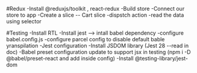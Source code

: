 #Redux
-Install @reduxjs/toolkit , react-redux
-Build store
-Connect our store to app
-Create a slice -- Cart slice
-dispstch action
-read the data using selector

#Testing
-Install RTL
-Install jest --> intall babel dependency
-configure babel.config.js
-configure parcel config to disable default bable yranspilation
-Jest configuration
-Install JSDOM library (Jest 28 --read in doc)
-Babel preset configuration update to support jsx in testing (npm i -D @babel/preset-react  and add inside config)
-Install @testing-library/jest-dom